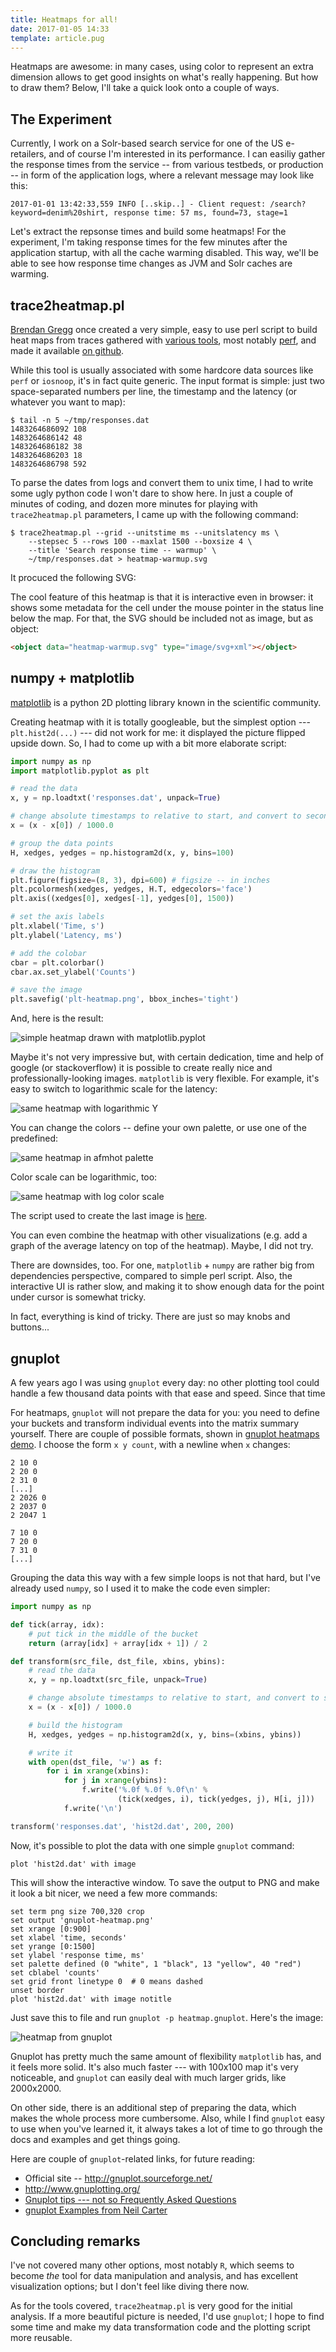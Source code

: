 ```yaml
---
title: Heatmaps for all!
date: 2017-01-05 14:33
template: article.pug
---
```


Heatmaps are awesome: in many cases, using color to represent an extra
dimension allows to get good insights on what's really happening. But
how to draw them?  Below, I'll take a quick look onto a couple of ways.

## The Experiment

Currently, I work on a Solr-based search service for one of the US
e-retailers, and of course I'm interested in its performance. I can
easiliy gather the response times from the service -- from various
testbeds, or production -- in form of the application logs, where a
relevant message may look like this:


```
2017-01-01 13:42:33,559 INFO [..skip..] - Client request: /search?keyword=denim%20shirt, response time: 57 ms, found=73, stage=1
```

Let's extract the repsonse times and build some heatmaps! For the
experiment, I'm taking response times for the few minutes after the
application startup, with all the cache warming disabled. This way,
we'll be able to see how response time changes as JVM and Solr caches
are warming.

## trace2heatmap.pl

[Brendan Gregg] once created a very simple, easy to use perl script
to build heat maps from traces gathered with [various tools], most
notably [perf][perf-bg], and made it available
[on github](https://github.com/brendangregg/HeatMap).

[Brendan Gregg]: http://www.brendangregg.com
[various tools]: http://www.brendangregg.com/HeatMaps/latency.html
[perf-bg]: http://www.brendangregg.com/blog/2014-07-01/perf-heat-maps.html

While this tool is usually associated with some hardcore data
sources like `perf` or `iosnoop`, it's in fact quite generic.
The input format is simple: just two space-separated numbers per
line, the timestamp and the latency (or whatever you want to map):

```
$ tail -n 5 ~/tmp/responses.dat
1483264686092 108
1483264686142 48
1483264686182 38
1483264686203 18
1483264686798 592
```

To parse the dates from logs and convert them to unix time, I had to
write some ugly python code I won't dare to show here. In just a couple of
minutes of coding, and dozen more minutes for playing with
`trace2heatmap.pl` parameters, I came up with the following command:

```
$ trace2heatmap.pl --grid --unitstime ms --unitslatency ms \
    --stepsec 5 --rows 100 --maxlat 1500 --boxsize 4 \
    --title 'Search response time -- warmup' \
    ~/tmp/responses.dat > heatmap-warmup.svg
```

It procuced the following SVG:

<object data="heatmap-warmup.svg" type="image/svg+xml"></object>

The cool feature of this heatmap is that it is interactive even in
browser: it shows some metadata for the cell under the mouse pointer
in the status line below the map. For that, the SVG should be
included not as image, but as object:

```html
<object data="heatmap-warmup.svg" type="image/svg+xml"></object>
```

## numpy + matplotlib

[matplotlib] is a python 2D plotting library known in the scientific
community.

[matplotlib]: http://matplotlib.org/

Creating heatmap with it is totally googleable, but the simplest option
--- `plt.hist2d(...)` ---  did not work for me: it displayed the picture
flipped upside down. So, I had to come up with a bit more elaborate
script:

```python
import numpy as np
import matplotlib.pyplot as plt

# read the data
x, y = np.loadtxt('responses.dat', unpack=True)

# change absolute timestamps to relative to start, and convert to seconds:
x = (x - x[0]) / 1000.0

# group the data points
H, xedges, yedges = np.histogram2d(x, y, bins=100)

# draw the histogram
plt.figure(figsize=(8, 3), dpi=600) # figsize -- in inches
plt.pcolormesh(xedges, yedges, H.T, edgecolors='face')
plt.axis((xedges[0], xedges[-1], yedges[0], 1500))

# set the axis labels
plt.xlabel('Time, s')
plt.ylabel('Latency, ms')

# add the colobar
cbar = plt.colorbar()
cbar.ax.set_ylabel('Counts')

# save the image
plt.savefig('plt-heatmap.png', bbox_inches='tight')
```

And, here is the result:

![simple heatmap drawn with matplotlib.pyplot](plt-heatmap.png)

Maybe it's not very impressive but, with certain dedication, time and
help of google (or stackoverflow) it is possible to create really nice
and professionally-looking images. `matplotlib` is very flexible. For
example, it's easy to switch to logarithmic scale for the latency:

![same heatmap with logarithmic Y](plt-heatmap-log.png)

You can change the colors -- define your own palette, or use
one of the predefined:

![same heatmap in afmhot palette](plt-heatmap-log-palette.png)

Color scale can be logarithmic, too:

![same heatmap with log color scale](plt-heatmap-log-palette-log.png)

The script used to create the last image is
[here](https://gist.github.com/iv-m/3c9f3187002e4d9ee49175c13fdf1b71).

You can even combine the heatmap with other visualizations (e.g. add a
graph of the average latency on top of the heatmap). Maybe, I did not
try.

There are downsides, too. For one, `matplotlib` + `numpy` are rather
big from dependencies perspective, compared to simple perl script.
Also, the interactive UI is rather slow, and making it to show enough
data for the point under cursor is somewhat tricky.

In fact, everything is kind of tricky. There are just so
may knobs and buttons...

## gnuplot

A few years ago I was using `gnuplot` every day: no other plotting tool
could handle a few thousand data points with that ease and speed. Since
that time 

For heatmaps, `gnuplot` will not prepare the data for you: you need to
define your buckets and transform individual events into the matrix
summary yourself. There are couple of possible formats, shown in
[gnuplot heatmaps demo]. I choose the form `x y count`, with
a newline when `x` changes:

```
2 10 0
2 20 0
2 31 0
[...]
2 2026 0
2 2037 0
2 2047 1

7 10 0
7 20 0
7 31 0
[...]
```

[gnuplot heatmaps demo]: http://gnuplot.sourceforge.net/demo/heatmaps.html

Grouping the data this way with a few simple loops is not that
hard, but I've already used `numpy`, so I used it to make the code
even simpler:


```python
import numpy as np

def tick(array, idx):
    # put tick in the middle of the bucket
    return (array[idx] + array[idx + 1]) / 2

def transform(src_file, dst_file, xbins, ybins):
    # read the data
    x, y = np.loadtxt(src_file, unpack=True)

    # change absolute timestamps to relative to start, and convert to seconds:
    x = (x - x[0]) / 1000.0

    # build the histogram
    H, xedges, yedges = np.histogram2d(x, y, bins=(xbins, ybins))

    # write it
    with open(dst_file, 'w') as f:
        for i in xrange(xbins):
            for j in xrange(ybins):
                f.write('%.0f %.0f %.0f\n' %
                        (tick(xedges, i), tick(yedges, j), H[i, j]))
            f.write('\n')

transform('responses.dat', 'hist2d.dat', 200, 200)
```

Now, it's possible to plot the data with one simple `gnuplot` command:

```gnuplot
plot 'hist2d.dat' with image
```

This will show the interactive window. To save the output to PNG and
make it look a bit nicer, we need a few more commands:

```gnuplot
set term png size 700,320 crop
set output 'gnuplot-heatmap.png'
set xrange [0:900]
set xlabel 'time, seconds'
set yrange [0:1500]
set ylabel 'response time, ms'
set palette defined (0 "white", 1 "black", 13 "yellow", 40 "red")
set cblabel 'counts'
set grid front linetype 0  # 0 means dashed
unset border
plot 'hist2d.dat' with image notitle
```

Just save this to file and run `gnuplot -p heatmap.gnuplot`. Here's the
image:

![heatmap from gnuplot](gnuplot-heatmap.png)

Gnuplot has pretty much  the same amount of flexibility
`matplotlib` has, and it feels more solid. It's also much faster
--- with 100x100 map it's very noticeable, and `gnuplot` can
easily deal with much larger grids, like 2000x2000.

On other side, there is an additional step of preparing the data,
which makes the whole process more cumbersome. Also, while I find
`gnuplot` easy to use when you've learned it, it always takes a lot of
time to go through the docs and examples and get things going.

Here are couple of `gnuplot`-related links, for future reading:

* Official site -- http://gnuplot.sourceforge.net/
* http://www.gnuplotting.org/
* [Gnuplot tips --- not so Frequently Asked Questions](http://lowrank.net/gnuplot/index-e.html)
* [gnuplot Examples from Neil Carter](http://psy.swansea.ac.uk/staff/carter/gnuplot/)

## Concluding remarks

I've not covered many other options, most notably `R`, which seems
to become *the* tool for data manipulation and analysis, and has
excellent visualization options; but I don't feel like diving there now.

As for the tools covered, `trace2heatmap.pl` is very good for the initial
analysis. If a more beautiful picture is needed, I'd use `gnuplot`;
I hope to find some time and make my data transformation code and
the plotting script more reusable.
